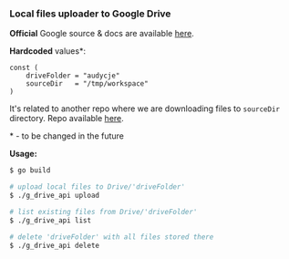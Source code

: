 
### Local files uploader to Google Drive

**Official** Google source & docs are available [here](https://developers.google.com/drive/api/v3/quickstart/go).  

**Hardcoded** values*:  
```
const (
	driveFolder = "audycje"
	sourceDir   = "/tmp/workspace"
)
```
It's related to another repo where we are downloading files to `sourceDir` directory. Repo available [here](https://github.com/michalswi/broadcast_downloader).  

\* - to be changed in the future

**Usage:**  
```sh
$ go build

# upload local files to Drive/'driveFolder'
$ ./g_drive_api upload

# list existing files from Drive/'driveFolder'
$ ./g_drive_api list

# delete 'driveFolder' with all files stored there
$ ./g_drive_api delete
```